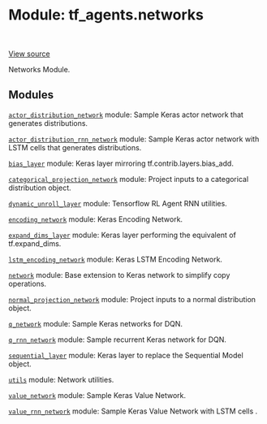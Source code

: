 <div itemscope itemtype="http://developers.google.com/ReferenceObject">
<meta itemprop="name" content="tf_agents.networks" />
<meta itemprop="path" content="Stable" />
</div>

# Module: tf_agents.networks

<table class="tfo-notebook-buttons tfo-api" align="left">
</table>

<a target="_blank" href="https://github.com/tensorflow/agents/tree/master/tf_agents/networks/__init__.py">View
source</a>

Networks Module.

<!-- Placeholder for "Used in" -->


## Modules

[`actor_distribution_network`](../tf_agents/networks/actor_distribution_network.md) module: Sample Keras actor network that generates distributions.

[`actor_distribution_rnn_network`](../tf_agents/networks/actor_distribution_rnn_network.md) module: Sample Keras actor network  with LSTM cells that generates distributions.

[`bias_layer`](../tf_agents/networks/bias_layer.md) module: Keras layer mirroring tf.contrib.layers.bias_add.

[`categorical_projection_network`](../tf_agents/networks/categorical_projection_network.md) module: Project inputs to a categorical distribution object.

[`dynamic_unroll_layer`](../tf_agents/networks/dynamic_unroll_layer.md) module: Tensorflow RL Agent RNN utilities.

[`encoding_network`](../tf_agents/networks/encoding_network.md) module: Keras Encoding Network.

[`expand_dims_layer`](../tf_agents/networks/expand_dims_layer.md) module: Keras layer performing the equivalent of tf.expand_dims.

[`lstm_encoding_network`](../tf_agents/networks/lstm_encoding_network.md) module: Keras LSTM Encoding Network.

[`network`](../tf_agents/networks/network.md) module: Base extension to Keras network to simplify copy operations.

[`normal_projection_network`](../tf_agents/networks/normal_projection_network.md) module: Project inputs to a normal distribution object.

[`q_network`](../tf_agents/networks/q_network.md) module: Sample Keras networks for DQN.

[`q_rnn_network`](../tf_agents/networks/q_rnn_network.md) module: Sample recurrent Keras network for DQN.

[`sequential_layer`](../tf_agents/networks/sequential_layer.md) module: Keras
layer to replace the Sequential Model object.

[`utils`](../tf_agents/networks/utils.md) module: Network utilities.

[`value_network`](../tf_agents/networks/value_network.md) module: Sample Keras Value Network.

[`value_rnn_network`](../tf_agents/networks/value_rnn_network.md) module: Sample Keras Value Network with LSTM cells .

